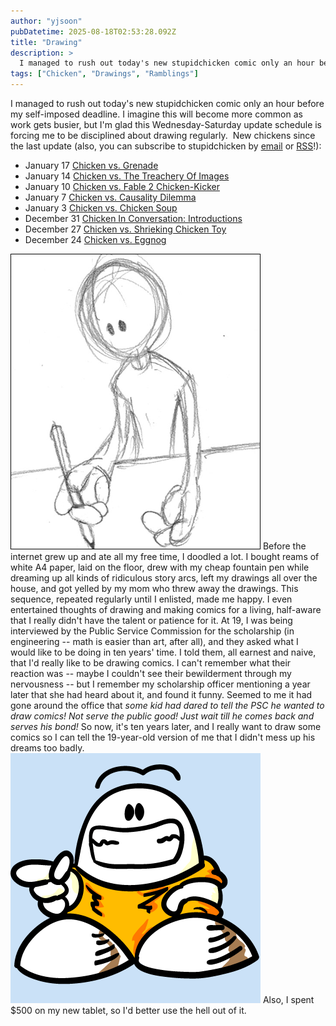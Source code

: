 ```yaml
---
author: "yjsoon"
pubDatetime: 2025-08-18T02:53:28.092Z
title: "Drawing"
description: >
  I managed to rush out today's new stupidchicken comic only an hour before my self-imposed deadline. I imagine this will become more common as work get...
tags: ["Chicken", "Drawings", "Ramblings"]
---
```






I managed to rush out today's new stupidchicken comic only an hour before my self-imposed deadline. I imagine this will become more common as work gets busier, but I'm glad this Wednesday-Saturday update schedule is forcing me to be disciplined about drawing regularly.  New chickens since the last update (also, you can subscribe to stupidchicken by [email](http://www.feedburner.com/fb/a/emailverifySubmit?feedId=2749252&loc=en_US) or [RSS](http://stupidchicken.com/comic/feed/)!):

*   January 17 [Chicken vs. Grenade](http://stupidchicken.com/comic/2009/01/17/chicken-vs-grenade/ "Permanent Link: Chicken vs. Grenade")
*   January 14 [Chicken vs. The Treachery Of Images](http://stupidchicken.com/comic/2009/01/14/chicken-vs-the-treachery-of-images/ "Permanent Link: Chicken vs. The Treachery Of Images")
*   January 10 [Chicken vs. Fable 2 Chicken-Kicker](http://stupidchicken.com/comic/2009/01/10/chicken-vs-fable-2-chicken-kicker/ "Permanent Link: Chicken vs. Fable 2 Chicken-Kicker")
*   January 7 [Chicken vs. Causality Dilemma](http://stupidchicken.com/comic/2009/01/07/chicken-vs-causality-dilemma/ "Permanent Link: Chicken vs. Causality Dilemma")
*   January 3 [Chicken vs. Chicken Soup](http://stupidchicken.com/comic/2009/01/03/chicken-vs-chicken-soup/ "Permanent Link: Chicken vs. Chicken Soup")
*   December 31 [Chicken In Conversation: Introductions](http://stupidchicken.com/comic/2008/12/31/chicken-in-conversation-introductions/ "Permanent Link: Chicken In Conversation: Introductions")
*   December 27 [Chicken vs. Shrieking Chicken Toy](http://stupidchicken.com/comic/2008/12/27/chicken-vs-shrieking-chicken-toy/ "Permanent Link: Chicken vs. Shrieking Chicken Toy")
*   December 24 [Chicken vs. Eggnog](http://stupidchicken.com/comic/2008/12/24/chicken-vs-eggnog/ "Permanent Link: Chicken vs. Eggnog")

![nothing-to-draw1](public/images/2009/01/nothing-to-draw1.png) Before the internet grew up and ate all my free time, I doodled a lot. I bought reams of white A4 paper, laid on the floor, drew with my cheap fountain pen while dreaming up all kinds of ridiculous story arcs, left my drawings all over the house, and got yelled by my mom who threw away the drawings. This sequence, repeated regularly until I enlisted, made me happy. I even entertained thoughts of drawing and making comics for a living, half-aware that I really didn't have the talent or patience for it. At 19, I was being interviewed by the Public Service Commission for the scholarship (in engineering -- math is easier than art, after all), and they asked what I would like to be doing in ten years' time. I told them, all earnest and naive, that I'd really like to be drawing comics. I can't remember what their reaction was -- maybe I couldn't see their bewilderment through my nervousness -- but I remember my scholarship officer mentioning a year later that she had heard about it, and found it funny. Seemed to me it had gone around the office that _some kid had dared to tell the PSC he wanted to draw comics! Not serve the public good! Just wait till he comes back and serves his bond!_ So now, it's ten years later, and I really want to draw some comics so I can tell the 19-year-old version of me that I didn't mess up his dreams too badly.  ![wocka1](public/images/2009/01/wocka1.png) Also, I spent $500 on my new tablet, so I'd better use the hell out of it.